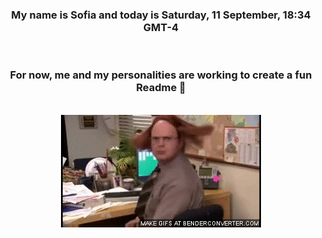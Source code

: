 


<div align="center">
<h3 >My name is Sofia and today is Saturday, 11 September, 18:34 GMT-4</h3><br>
<h3 >For now, me and my personalities are working to create a fun Readme 👋
</h3><br>
<img src='img/dwight.gif' alt='working...'/>
</div>
